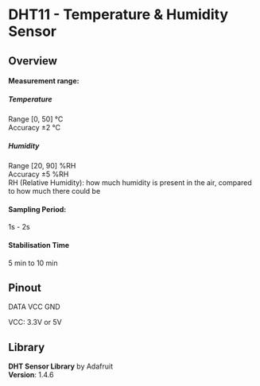 # DHT11 - Temperature & Humidity Sensor

## Overview

#### Measurement range:

##### Temperature

Range [0, 50] °C\
Accuracy ±2 °C

##### Humidity

Range [20, 90] %RH\
Accuracy ±5 %RH\
RH (Relative Humidity): how much humidity is present in the air, compared to how much there could be

#### Sampling Period:

1s - 2s

#### Stabilisation Time

5 min to 10 min

## Pinout

DATA VCC GND

VCC: 3.3V or 5V

## Library

<b>DHT Sensor Library</b> by Adafruit\
<b>Version</b>: 1.4.6
